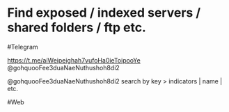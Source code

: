 # Find exposed / indexed servers / shared folders / ftp etc. 

#Telegram 

https://t.me/aiWeipeighah7vufoHa0ieToipooYe
@gohquooFee3duaNaeNuthushoh8di2 

@gohquooFee3duaNaeNuthushoh8di2 
search by key > indicators | name | etc.

#Web 

